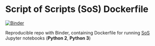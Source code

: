 # Script of Scripts (SoS) Dockerfile

[![Binder](https://mybinder.org/badge_logo.svg)](https://mybinder.org/v2/gh/zelenkastiot/SoS_binder_py2_py3/master?filepath=Notebook_example.ipynb)

Reproducible repo with Binder, containing Dockerfile for running [SoS](https://vatlab.github.io/sos-docs/) Jupyter notebooks (**Python 2**, **Python 3**) 

